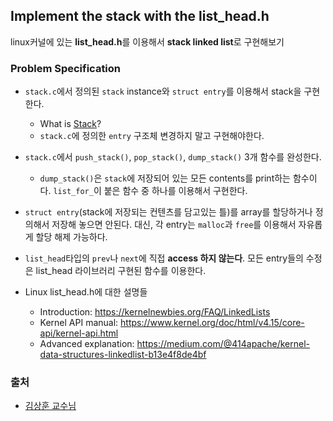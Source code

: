 ## Implement the stack with the list_head.h
linux커널에 있는 **list_head.h**를 이용해서 **stack linked list**로 구현해보기

### Problem Specification


- `stack.c`에서 정의된 `stack` instance와 `struct entry`를 이용해서 stack을 구현한다.
  - What is [Stack](https://en.wikipedia.org/wiki/Stack_(abstract_data_type))?
  - `stack.c`에 정의한 `entry` 구조체 변경하지 말고 구현해야한다.
- `stack.c`에서 `push_stack()`, `pop_stack()`, `dump_stack()` 3개 함수를 완성한다.
  - `dump_stack()`은 `stack`에 저장되어 있는 모든 contents를 print하는 함수이다. `list_for_`이 붙은 함수 중 하나를 이용해서 구현한다.
- `struct entry`(stack에 저장되는 컨텐츠를 담고있는 틀)를 array를 할당하거나 정의해서 저장해 놓으면 안된다. 대신, 각 entry는 `malloc`과 `free`를 이용해서 자유롭게 할당 해제 가능하다.
- `list_head`타입의 `prev`나 `next`에 직접 **access 하지 않는다**. 모든 entry들의 수정은 list_head 라이브러리 구현된 함수를 이용한다.


- Linux list_head.h에 대한 설명들
  - Introduction: https://kernelnewbies.org/FAQ/LinkedLists
  - Kernel API manual: https://www.kernel.org/doc/html/v4.15/core-api/kernel-api.html
  - Advanced explanation: https://medium.com/@414apache/kernel-data-structures-linkedlist-b13e4f8de4bf


### 출처

- [김상훈 교수님](https://git.ajou.ac.kr/sslab/pa0)
